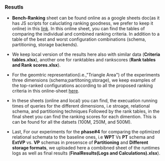 ### Resutls

- **Bench-Ranking** sheet can be found online as a google sheets doc(as it has JS scripts for caluclating ranking goodness, we prefer to keep it online) in this [link](https://docs.google.com/spreadsheets/d/1cff9-IVtg4d113TSkdGOBVCmOt6NCOdrorqFhK04g5E/edit?usp=sharing). In this online sheet, you can find the tables of comparing the individual and combined ranking criteria. In addition to a table of the best and worst configuration combinations (schema, partitioning, storage backends).

- We keep local version of the results here also with similar data (**Criteria tables.xlsx**), another one for ranktables and rankscores (**Rank tables and Rank scores.xlsx**).

- For the geomtric representation(i.e.,"Triangle Area") of the experiments three dimensions (schema;partitoning;storage), we keep examples of the top-ranked configurations according to all the proposed ranking criteria in this online-sheet [here](https://docs.google.com/spreadsheets/d/18QeAl6wYp8FgloX3Ia-xM2hBWR7qRXiB3AHSf5zTMyc/edit?usp=sharing).

- In these sheets (online and local) you can find, the execuation running times of queries for the different dimensions, i.e stroage, relational schema, and partitioning techniques Followed by the rank tables, in the final sheet you can find the ranking scores for each dimention. This is can be found for all the datsets (100M, 250M, and 500M).

- Last, For our experiments for the **phase#4** for comparing the optimized relational schemata to the baseline ones, i.e **WPT** Vs **PT** schema and **ExtVP** vs. **VP** schemas  in presensce of **Partitioning** and **Different storage formats**, we uploaded here a combibned sheet of the runtimes logs as well as final results (**FinalResults(Logs and Calculations).xlsx**).

